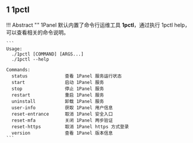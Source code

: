 
## 1 1pctl

!!! Abstract ""
    1Panel 默认内置了命令行运维工具 **1pctl**，通过执行 1pctl help，可以查看相关的命令说明。

    ```
    Usage:
      ./1pctl [COMMAND] [ARGS...]
      ./1pctl --help
    
    Commands: 
      status              查看 1Panel 服务运行状态
      start               启动 1Panel 服务
      stop                停止 1Panel 服务
      restart             重启 1Panel 服务
      uninstall           卸载 1Panel 服务
      user-info           获取 1Panel 用户信息
      reset-entrance      取消 1Panel 安全入口
      reset-mfa           关闭 1Panel 两步验证
      reset-https         取消 1Panel https 方式登录
      version             查看 1Panel 版本信息
    ```
